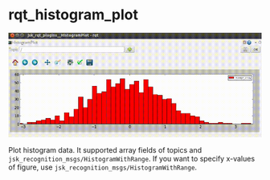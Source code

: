 # rqt\_histogram\_plot
![](images/rqt_histogram_plot.gif)

Plot histogram data. It supported array fields of topics and `jsk_recognition_msgs/HistogramWithRange`.
If you want to specify x-values of figure, use `jsk_recognition_msgs/HistogramWithRange`.

